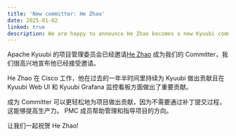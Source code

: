 ```yaml
---
title: 'New committer: He Zhao'
date: 2025-01-02
linked: true
description: We are happy to announce He Zhao becomes a new Kyuubi committer.
---
```

<!---
  Licensed under the Apache License, Version 2.0 (the "License");
  you may not use this file except in compliance with the License.
  You may obtain a copy of the License at
   http://www.apache.org/licenses/LICENSE-2.0
  Unless required by applicable law or agreed to in writing, software
  distributed under the License is distributed on an "AS IS" BASIS,
  WITHOUT WARRANTIES OR CONDITIONS OF ANY KIND, either express or implied.
  See the License for the specific language governing permissions and
  limitations under the License. See accompanying LICENSE file.
-->

Apache Kyuubi 的项目管理委员会已经邀请[He Zhao](https://github.com/zhaohehuhu)
成为我们的 Committer，我们很高兴地宣布他已经接受邀请。

He Zhao 在 Cisco 工作，他在过去的一年半时间里持续为 Kyuubi 做出贡献且在 Kyuubi Web UI 和 Kyuubi Grafana 监控看板方面做出了重要贡献。

成为 Committer 可以更轻松地为项目做出贡献，因为不需要通过补丁提交过程，这能够提高生产力。
PMC 成员帮助管理和指导项目的方向。

让我们一起祝贺 He Zhao!